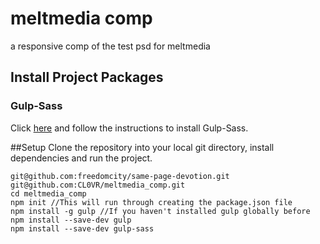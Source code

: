 # meltmedia comp
a responsive comp of the test psd for meltmedia

## Install Project Packages
### Gulp-Sass
Click [here](http://ryanchristiani.com/getting-started-with-gulp-and-sass/) and follow the instructions to install Gulp-Sass.


##Setup
Clone the repository into your local git directory, install dependencies and run the project.

```
git@github.com:freedomcity/same-page-devotion.git
git@github.com:CL0VR/meltmedia_comp.git
cd meltmedia_comp
npm init //This will run through creating the package.json file
npm install -g gulp //If you haven't installed gulp globally before
npm install --save-dev gulp
npm install --save-dev gulp-sass

```
